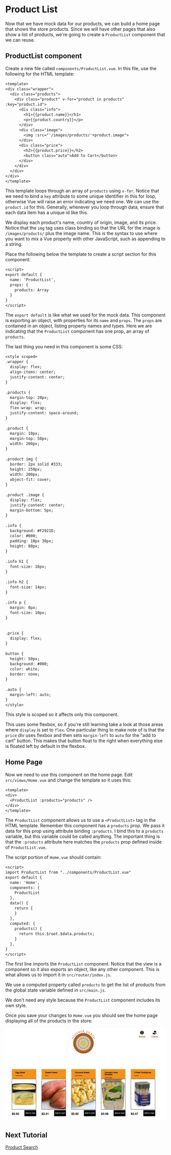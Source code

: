 # Product List

Now that we have mock data for our products, we can build a home page that shows
the store products. Since we will have other pages that also show a list of products,
we're going to create a `ProductList` component that we can reuse.

## ProductList component

Create a new file called `components/ProductList.vue`. In this file, use the
following for the HTML template:

```
<template>
<div class="wrapper">
  <div class="products">
    <div class="product" v-for="product in products" :key="product.id">
      <div class="info">
        <h1>{{product.name}}</h1>
        <p>{{product.country}}</p>
      </div>
      <div class="image">
        <img :src="'/images/products/'+product.image">
      </div>
      <div class="price">
        <h2>{{product.price}}</h2>
        <button class="auto">Add to Cart</button>
      </div>
    </div>
  </div>
</div>
</template>
```

This template loops through an array of `products` using `v-for`. Notice that we
need to bind a `key` attribute to some unique identifier in this for loop, otherwise
Vue will raise an error indicating we need one. We can use the `product.id` for this.
Generally, whenever you loop through data, ensure that each data item has a unique
id like this.

We display each product's name, country of origin, image, and its price. Notice
that the `img` tag uses class binding so that the URL for the image is `/images/products/`
plus the image name. This is the syntax to use where you want to mix a Vue property
with other JavaScript, such as appending to a string.

Place the following below the template to create a script section for this component:

```
<script>
export default {
  name: 'ProductList',
  props: {
    products: Array
  }
}
</script>
```

The `export default` is like what we used for the mock data. This component is
exporting an object, with properties for its `name`  and `props`. The `props`
are contained in an object, listing property names and types. Here we are indicating
that the `ProductList` component has one prop, an array of `products`.

The last thing you need in this component is some CSS:

```
<style scoped>
.wrapper {
  display: flex;
  align-items: center;
  justify-content: center;
}

.products {
  margin-top: 20px;
  display: flex;
  flex-wrap: wrap;
  justify-content: space-around;
}

.product {
  margin: 10px;
  margin-top: 50px;
  width: 200px;
}

.product img {
  border: 2px solid #333;
  height: 250px;
  width: 200px;
  object-fit: cover;
}

.product .image {
  display: flex;
  justify-content: center;
  margin-bottom: 5px;
}

.info {
  background: #F2921D;
  color: #000;
  padding: 10px 30px;
  height: 80px;
}

.info h1 {
  font-size: 16px;
}

.info h2 {
  font-size: 14px;
}

.info p {
  margin: 0px;
  font-size: 10px;
}


.price {
  display: flex;
}

button {
  height: 50px;
  background: #000;
  color: white;
  border: none;
}

.auto {
  margin-left: auto;
}
</style>
```

This style is scoped so it affects only this component.

This uses some flexbox, so if you're still learning take a look at those areas where
`display` is set to `flex`.  One particular thing to make note of is that the
`price` div uses flexbox and then sets `margin-left` to `auto` for the "add to cart"
button. This makes that button float to the right when everything else is floated left
by default in the flexbox.

## Home Page

Now we need to use this component on the home page. Edit `src/views/Home.vue` and
change the template so it uses this:

```
<template>
<div>
  <ProductList :products="products" />
</div>
</template>
```

The `ProductList` component allows us to use a `<ProductList>` tag in the HTML
template. Remember this component has a `products` prop. We pass it data for this
prop using attribute binding `:products`. I bind this to a `products` variable, but
this variable could be called anything. The important thing is that the `:products`
attribute here matches the `products` prop defined inside of `ProductList.vue`.

The script portion of `Home.vue` should contain:

```
<script>
import ProductList from "../components/ProductList.vue"
export default {
  name: 'Home',
  components: {
    ProductList
  },
  data() {
    return {
    }
  },
  computed: {
    products() {
      return this.$root.$data.products;
    }
  },
}
</script>
```

The first line imports the `ProductList` component. Notice that the view is a component
so it also exports an object, like any other component. This is what allows us to
import it in `src/router/index.js`.

We use a computed property called `products` to get the list of products from
the global state variable defined in `src/main.js`.

We don't need any style because the `ProductList` component includes its own style.

Once you save your changes to `Home.vue` you should see the home page displaying
all of the products in the store:

![home page](/screenshots/home-page.png)

## Next Tutorial

[Product Search](/tutorials/5-Product-Search.md)
